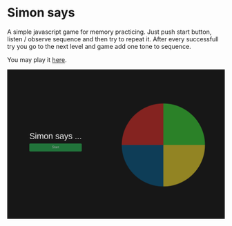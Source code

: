 # Simon says

A simple javascript game for memory practicing.
Just push start button, listen / observe sequence and then try to repeat it.
After every successfull try you go to the next level and game add one tone to sequence.

You may play it [here](http://dn8.cz/js/simon/index.html).

![Simon](/screen.png)
